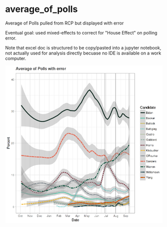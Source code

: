 # average_of_polls
Average of Polls pulled from RCP but displayed with error


Eventual goal: used mixed-effects to correct for "House Effect" on polling error.


Note that excel doc is structured to be copy/pasted into a jupyter notebook, not actually used for analysis directly becuase no IDE is available on a work computer. 


![Polling Average as of September 18, 2019](https://github.com/McCartneyAC/average_of_polls/blob/master/average_sept_18.png?raw=true)
